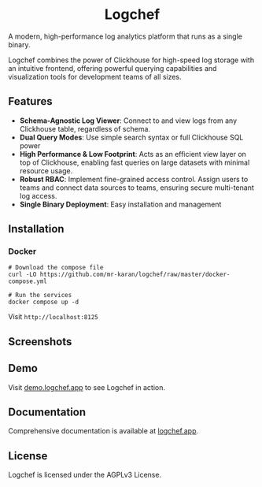 <p align="center">
  <h1 align="center">Logchef</h1>
</p>

A modern, high-performance log analytics platform that runs as a single binary.

Logchef combines the power of Clickhouse for high-speed log storage with an intuitive frontend, offering powerful querying capabilities and visualization tools for development teams of all sizes.

## Features

- **Schema-Agnostic Log Viewer**: Connect to and view logs from any Clickhouse table, regardless of schema.
- **Dual Query Modes**: Use simple search syntax or full Clickhouse SQL power
- **High Performance & Low Footprint**: Acts as an efficient view layer on top of Clickhouse, enabling fast queries on large datasets with minimal resource usage.
- **Robust RBAC**: Implement fine-grained access control. Assign users to teams and connect data sources to teams, ensuring secure multi-tenant log access.
- **Single Binary Deployment**: Easy installation and management

## Installation

### Docker

```shell
# Download the compose file
curl -LO https://github.com/mr-karan/logchef/raw/master/docker-compose.yml

# Run the services
docker compose up -d
```

Visit `http://localhost:8125`

## Screenshots

<!-- Screenshots to be added -->

## Demo

Visit [demo.logchef.app](https://demo.logchef.app) to see Logchef in action.

## Documentation

Comprehensive documentation is available at [logchef.app](https://logchef.app).

## License

Logchef is licensed under the AGPLv3 License.
